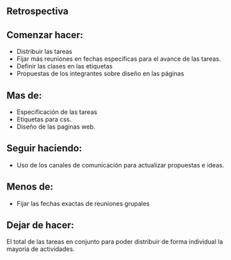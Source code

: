## Retrospectiva

## Comenzar hacer:
- Distribuir las tareas
- Fijar más reuniones en fechas especificas para el avance de las tareas.
- Definir las clases en las etiquetas
- Propuestas de los integrantes sobre diseño en las páginas
  
## Mas de:
- Especificación de las tareas
- Etiquetas para css.
- Diseño de las paginas web.
  
## Seguir haciendo:
- Uso de los canales de comunicación para actualizar propuestas e ideas.

## Menos de:
- Fijar las fechas exactas de reuniones grupales
  
## Dejar de hacer:

El total de las tareas en conjunto para poder distribuir de forma individual la mayoría de actividades.
